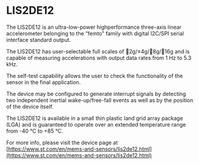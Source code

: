 # LIS2DE12

The LIS2DE12 is an ultra-low-power highperformance three-axis linear
accelerometer
belonging to the “femto” family with digital I2C/SPI
serial interface standard output.

The LIS2DE12 has user-selectable full scales of
2g/±4g/8g/16g and is capable of measuring
accelerations with output data rates from 1 Hz to
5.3 kHz.

The self-test capability allows the user to check
the functionality of the sensor in the final
application.

The device may be configured to generate
interrupt signals by detecting two independent
inertial wake-up/free-fall events as well as by the
position of the device itself.

The LIS2DE12 is available in a small thin plastic
land grid array package (LGA) and is guaranteed
to operate over an extended temperature range
from -40 °C to +85 °C.

For more info, please visit the device page at [https://www.st.com/en/mems-and-sensors/lis2de12.html](https://www.st.com/en/mems-and-sensors/lis2de12.html)

